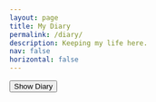 ```yaml
---
layout: page
title: My Diary
permalink: /diary/
description: Keeping my life here.
nav: false
horizontal: false
---
```


<script>
function showContent() {
    var password = prompt("Please enter the password:");
    if (password == "<your_password>") {
        document.getElementById("diary-content").style.display = "block";
    } else {
        alert("Incorrect password!");
    }
}
</script>

<div id="diary-content" style="display: none;">

    <h2>16 -- 22岁，在中国</h2>

    - [引言](/_my_diaries/_love_stories_china/引言.md)
    - [第0篇：张蕴之](/_my_diaries/_love_stories_china/第0篇_张蕴之.md)
    - [第1篇：陈钰琳](/_my_diaries/_love_stories_china/第1篇_陈钰琳.md)
    - [第2篇：崔怡丹](/_my_diaries/_love_stories_china/第2篇_崔怡丹.md)
    - [第3篇：陆祎琳](/_my_diaries/_love_stories_china/第3篇_陆祎琳.md)
    - [第4篇：吴嘉鑫](/_my_diaries/_love_stories_china/第4篇_吴嘉鑫.md)
    - [第5篇：靳梦楚](/_my_diaries/_love_stories_china/第5篇_靳梦楚.md)
    - [番外篇](/_my_diaries/_love_stories_china/番外篇.md)
    
    <h2>22 -- Present, USA</h2>

</div>

<button onclick="showContent()">Show Diary</button>